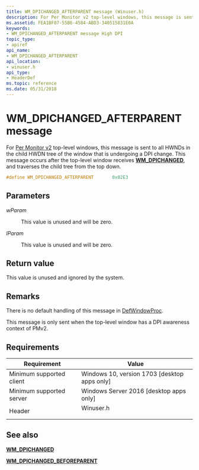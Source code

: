 ```yaml
---
title: WM_DPICHANGED_AFTERPARENT message (Winuser.h)
description: For Per Monitor v2 top-level windows, this message is sent to all HWNDs in the child HWDN tree of the window that is undergoing a DPI change. | WM_DPICHANGED_AFTERPARENT message (Winuser.h)
ms.assetid: FEA1BF07-55B6-4584-ABD3-340515831E0A
keywords:
- WM_DPICHANGED_AFTERPARENT message High DPI
topic_type:
- apiref
api_name:
- WM_DPICHANGED_AFTERPARENT
api_location:
- winuser.h
api_type:
- HeaderDef
ms.topic: reference
ms.date: 05/31/2018
---
```


# WM\_DPICHANGED\_AFTERPARENT message

For [Per Monitor v2](dpi-awareness-context.md) top-level windows, this message is sent to all HWNDs in the child HWDN tree of the window that is undergoing a DPI change. This message occurs after the top-level window receives [**WM\_DPICHANGED**](wm-dpichanged.md), and traverses the child tree from the top down.


```C++
#define WM_DPICHANGED_AFTERPARENT       0x02E3
```



## Parameters

<dl> <dt>

*wParam* 
</dt> <dd>

This value is unused and will be zero.

</dd> <dt>

*lParam* 
</dt> <dd>

This value is unused and will be zero.

</dd> </dl>

## Return value

This value is unused and ignored by the system.

## Remarks

There is no default handling of this message in [DefWindowProc](/windows/win32/api/winuser/nf-winuser-defwindowproca).

This message is only sent when the top-level window has a DPI awareness context of PMv2.

## Requirements



| Requirement | Value |
|-------------------------------------|--------------------------------------------------------------------------------------|
| Minimum supported client<br/> | Windows 10, version 1703 \[desktop apps only\]<br/>                            |
| Minimum supported server<br/> | Windows Server 2016 \[desktop apps only\]<br/>                                 |
| Header<br/>                   | <dl> <dt>Winuser.h</dt> </dl> |



## See also

<dl> <dt>

[**WM\_DPICHANGED**](wm-dpichanged.md)
</dt> <dt>

[**WM\_DPICHANGED\_BEFOREPARENT**](wm-dpichanged-beforeparent.md)
</dt> </dl>

 

